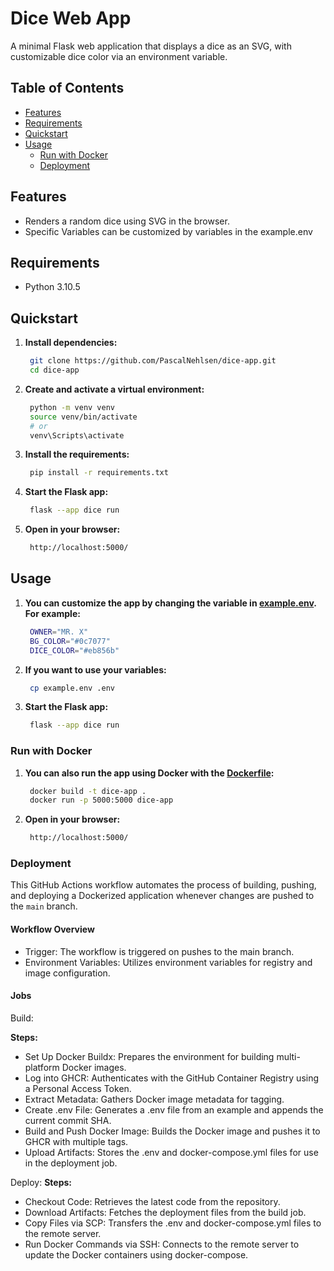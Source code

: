 # Dice Web App

A minimal Flask web application that displays a dice as an SVG, with customizable dice color via an environment variable.

## Table of Contents

- [Features](#features)
- [Requirements](#requirements)
- [Quickstart](#quickstart)
- [Usage](#usage)
    - [Run with Docker](#run-with-docker)
    - [Deployment](#deployment)

## Features

- Renders a random dice using SVG in the browser.
- Specific Variables can be customized by variables in the example.env

## Requirements

- Python 3.10.5

## Quickstart

1. **Install dependencies:**
   ```bash
    git clone https://github.com/PascalNehlsen/dice-app.git
    cd dice-app
   ```

1. **Create and activate a virtual environment:**
   ```bash
    python -m venv venv
    source venv/bin/activate
    # or
    venv\Scripts\activate
   ```

1. **Install the requirements:**
   ```bash
    pip install -r requirements.txt
   ```

1. **Start the Flask app:**
   ```bash
    flask --app dice run
   ```

1. **Open in your browser:**
   ```bash
    http://localhost:5000/
   ```

## Usage

1. **You can customize the app by changing the variable in [example.env](./example.env). For example:**
   ```bash
    OWNER="MR. X"
    BG_COLOR="#0c7077"
    DICE_COLOR="#eb856b"
   ```

1. **If you want to use your variables:**
   ```bash
    cp example.env .env
   ```

1. **Start the Flask app:**
   ```bash
    flask --app dice run
   ```

### Run with Docker

1. **You can also run the app using Docker with the [Dockerfile](./Dockerfile):**
   ```bash
    docker build -t dice-app .
    docker run -p 5000:5000 dice-app
   ```

1. **Open in your browser:**
   ```bash
    http://localhost:5000/
   ```

### Deployment

This GitHub Actions workflow automates the process of building, pushing, and deploying a Dockerized application whenever changes are pushed to the `main` branch.

#### Workflow Overview
- Trigger: The workflow is triggered on pushes to the main branch.
- Environment Variables: Utilizes environment variables for registry and image configuration.

#### Jobs
Build:

**Steps:**
- Set Up Docker Buildx: Prepares the environment for building multi-platform Docker images.
- Log into GHCR: Authenticates with the GitHub Container Registry using a Personal Access Token.
- Extract Metadata: Gathers Docker image metadata for tagging.
- Create .env File: Generates a .env file from an example and appends the current commit SHA.
- Build and Push Docker Image: Builds the Docker image and pushes it to GHCR with multiple tags.
- Upload Artifacts: Stores the .env and docker-compose.yml files for use in the deployment job.

Deploy:
**Steps:**
- Checkout Code: Retrieves the latest code from the repository.
- Download Artifacts: Fetches the deployment files from the build job.
- Copy Files via SCP: Transfers the .env and docker-compose.yml files to the remote server.
- Run Docker Commands via SSH: Connects to the remote server to update the Docker containers using docker-compose.
